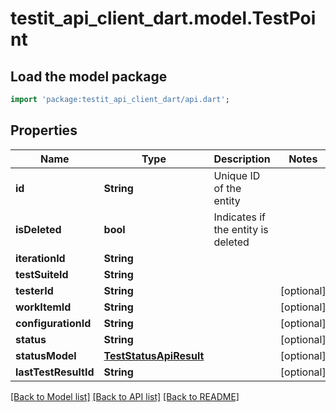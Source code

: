 # testit_api_client_dart.model.TestPoint

## Load the model package
```dart
import 'package:testit_api_client_dart/api.dart';
```

## Properties
Name | Type | Description | Notes
------------ | ------------- | ------------- | -------------
**id** | **String** | Unique ID of the entity | 
**isDeleted** | **bool** | Indicates if the entity is deleted | 
**iterationId** | **String** |  | 
**testSuiteId** | **String** |  | 
**testerId** | **String** |  | [optional] 
**workItemId** | **String** |  | [optional] 
**configurationId** | **String** |  | [optional] 
**status** | **String** |  | [optional] 
**statusModel** | [**TestStatusApiResult**](TestStatusApiResult.md) |  | [optional] 
**lastTestResultId** | **String** |  | [optional] 

[[Back to Model list]](../README.md#documentation-for-models) [[Back to API list]](../README.md#documentation-for-api-endpoints) [[Back to README]](../README.md)


